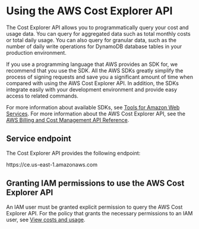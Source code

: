 # Using the AWS Cost Explorer API<a name="ce-api"></a>

The Cost Explorer API allows you to programmatically query your cost and usage data\. You can query for aggregated data such as total monthly costs or total daily usage\. You can also query for granular data, such as the number of daily write operations for DynamoDB database tables in your production environment\. 

If you use a programming language that AWS provides an SDK for, we recommend that you use the SDK\. All the AWS SDKs greatly simplify the process of signing requests and save you a significant amount of time when compared with using the AWS Cost Explorer API\. In addition, the SDKs integrate easily with your development environment and provide easy access to related commands\.

For more information about available SDKs, see [Tools for Amazon Web Services](https://aws.amazon.com/tools)\. For more information about the AWS Cost Explorer API, see the [AWS Billing and Cost Management API Reference](https://docs.aws.amazon.com/aws-cost-management/latest/APIReference/)\.

## Service endpoint<a name="ce-endpoint"></a>

The Cost Explorer API provides the following endpoint:

https://ce\.us\-east\-1\.amazonaws\.com

## Granting IAM permissions to use the AWS Cost Explorer API<a name="ce-iam"></a>

An IAM user must be granted explicit permission to query the AWS Cost Explorer API\. For the policy that grants the necessary permissions to an IAM user, see [View costs and usage](billing-example-policies.md#example-policy-ce-api)\. 
